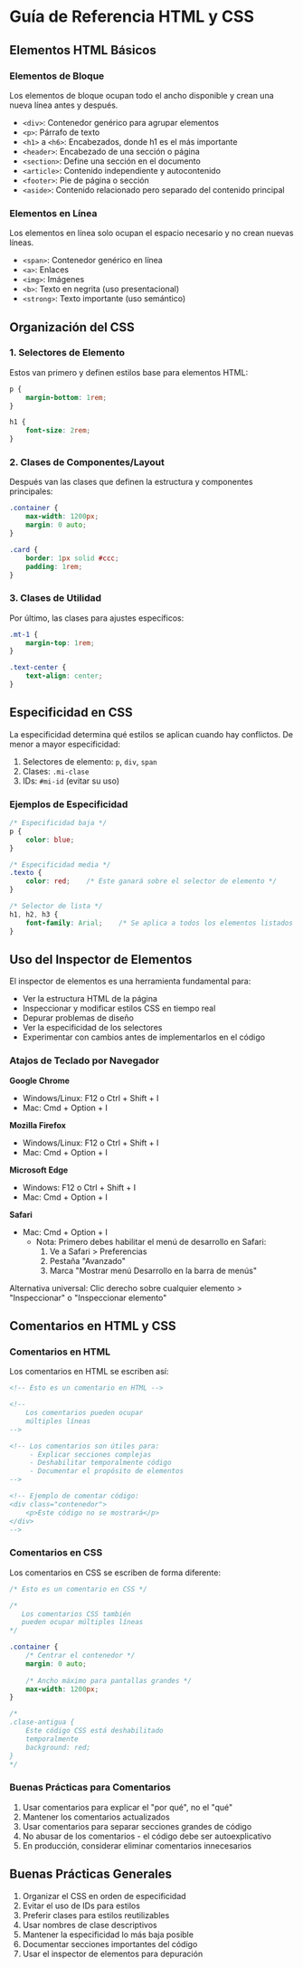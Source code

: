 # Guía de Referencia HTML y CSS

## Elementos HTML Básicos

### Elementos de Bloque
Los elementos de bloque ocupan todo el ancho disponible y crean una nueva línea antes y después.

- `<div>`: Contenedor genérico para agrupar elementos
- `<p>`: Párrafo de texto
- `<h1>` a `<h6>`: Encabezados, donde h1 es el más importante
- `<header>`: Encabezado de una sección o página
- `<section>`: Define una sección en el documento
- `<article>`: Contenido independiente y autocontenido
- `<footer>`: Pie de página o sección
- `<aside>`: Contenido relacionado pero separado del contenido principal

### Elementos en Línea
Los elementos en línea solo ocupan el espacio necesario y no crean nuevas líneas.

- `<span>`: Contenedor genérico en línea
- `<a>`: Enlaces
- `<img>`: Imágenes
- `<b>`: Texto en negrita (uso presentacional)
- `<strong>`: Texto importante (uso semántico)

## Organización del CSS

### 1. Selectores de Elemento
Estos van primero y definen estilos base para elementos HTML:

```css
p {
    margin-bottom: 1rem;
}

h1 {
    font-size: 2rem;
}
```

### 2. Clases de Componentes/Layout
Después van las clases que definen la estructura y componentes principales:

```css
.container {
    max-width: 1200px;
    margin: 0 auto;
}

.card {
    border: 1px solid #ccc;
    padding: 1rem;
}
```

### 3. Clases de Utilidad
Por último, las clases para ajustes específicos:

```css
.mt-1 {
    margin-top: 1rem;
}

.text-center {
    text-align: center;
}
```

## Especificidad en CSS

La especificidad determina qué estilos se aplican cuando hay conflictos. De menor a mayor especificidad:

1. Selectores de elemento: `p`, `div`, `span`
2. Clases: `.mi-clase`
3. IDs: `#mi-id` (evitar su uso)

### Ejemplos de Especificidad

```css
/* Especificidad baja */
p {
    color: blue;
}

/* Especificidad media */
.texto {
    color: red;    /* Este ganará sobre el selector de elemento */
}

/* Selector de lista */
h1, h2, h3 {
    font-family: Arial;    /* Se aplica a todos los elementos listados */
}
```

## Uso del Inspector de Elementos

El inspector de elementos es una herramienta fundamental para:
- Ver la estructura HTML de la página
- Inspeccionar y modificar estilos CSS en tiempo real
- Depurar problemas de diseño
- Ver la especificidad de los selectores
- Experimentar con cambios antes de implementarlos en el código

### Atajos de Teclado por Navegador

**Google Chrome**
- Windows/Linux: F12 o Ctrl + Shift + I
- Mac: Cmd + Option + I

**Mozilla Firefox**
- Windows/Linux: F12 o Ctrl + Shift + I
- Mac: Cmd + Option + I

**Microsoft Edge**
- Windows: F12 o Ctrl + Shift + I
- Mac: Cmd + Option + I

**Safari**
- Mac: Cmd + Option + I
  - Nota: Primero debes habilitar el menú de desarrollo en Safari:
    1. Ve a Safari > Preferencias
    2. Pestaña "Avanzado"
    3. Marca "Mostrar menú Desarrollo en la barra de menús"

Alternativa universal: Clic derecho sobre cualquier elemento > "Inspeccionar" o "Inspeccionar elemento"

## Comentarios en HTML y CSS

### Comentarios en HTML
Los comentarios en HTML se escriben así:
```html
<!-- Esto es un comentario en HTML -->

<!-- 
    Los comentarios pueden ocupar
    múltiples líneas
-->

<!-- Los comentarios son útiles para:
     - Explicar secciones complejas
     - Deshabilitar temporalmente código
     - Documentar el propósito de elementos
-->

<!-- Ejemplo de comentar código:
<div class="contenedor">
    <p>Este código no se mostrará</p>
</div>
-->
```

### Comentarios en CSS
Los comentarios en CSS se escriben de forma diferente:
```css
/* Esto es un comentario en CSS */

/*
   Los comentarios CSS también
   pueden ocupar múltiples líneas
*/

.container {
    /* Centrar el contenedor */
    margin: 0 auto;
    
    /* Ancho máximo para pantallas grandes */
    max-width: 1200px;
}

/*
.clase-antigua {
    Este código CSS está deshabilitado
    temporalmente
    background: red;
}
*/
```

### Buenas Prácticas para Comentarios
1. Usar comentarios para explicar el "por qué", no el "qué"
2. Mantener los comentarios actualizados
3. Usar comentarios para separar secciones grandes de código
4. No abusar de los comentarios - el código debe ser autoexplicativo
5. En producción, considerar eliminar comentarios innecesarios

## Buenas Prácticas Generales

1. Organizar el CSS en orden de especificidad
2. Evitar el uso de IDs para estilos
3. Preferir clases para estilos reutilizables
4. Usar nombres de clase descriptivos
5. Mantener la especificidad lo más baja posible
6. Documentar secciones importantes del código
7. Usar el inspector de elementos para depuración
